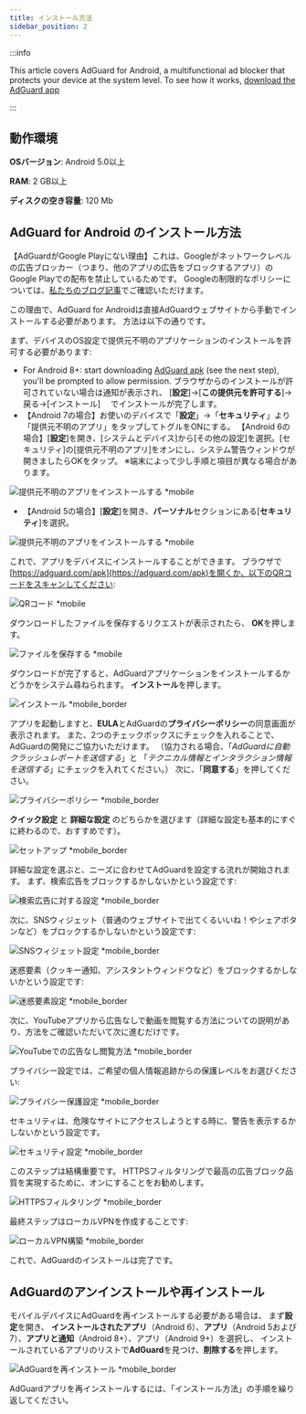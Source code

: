```yaml
---
title: インストール方法
sidebar_position: 2
---
```


:::info

This article covers AdGuard for Android, a multifunctional ad blocker that protects your device at the system level. To see how it works, [download the AdGuard app](https://adguard.com/download.html?auto=true)

:::

## 動作環境

**OSバージョン**: Android 5.0以上

**RAM**: 2 GB以上

**ディスクの空き容量**: 120 Mb

## AdGuard for Android のインストール方法

【AdGuardがGoogle Playにない理由】これは、Googleがネットワークレベルの広告ブロッカー（つまり、他のアプリの広告をブロックするアプリ）のGoogle Playでの配布を禁止しているためです。 Googleの制限的なポリシーについては、[私たちのブログ記事](https://blog.adguard.com/en/google-removes-adguard-android-app-google-play/)でご確認いただけます。

この理由で、AdGuard for Androidは直接AdGuardウェブサイトから手動でインストールする必要があります。 方法は以下の通りです。

まず、デバイスのOS設定で提供元不明のアプリケーションのインストールを許可する必要があります:

* For Android 8+: start downloading [AdGuard apk](https://adguard.com/download.html?auto=1) (see the next step), you'll be prompted to allow permission. ブラウザからのインストールが許可されていない場合は通知が表示され、 [**設定**]→[**この提供元を許可する**]→戻る→[インストール]　 でインストールが完了します。
* 【Android 7の場合】お使いのデバイスで「**設定**」→「**セキュリティ**」より「提供元不明のアプリ」をタップしてトグルをONにする。 【Android 6の場合】[**設定**]を開き、[システムとデバイス]から[その他の設定]を選択。[セキュリティ]の[提供元不明のアプリ]をオンにし、システム警告ウィンドウが開きましたらOKをタップ。 ※端末によって少し手順と項目が異なる場合があります。

![提供元不明のアプリをインストールする *mobile](https://cdn.adguard.com/public/Adguard/kb/installation/Android/ja/d1.jpg)

* 【Android 5の場合】[**設定**]を開き、**パーソナル**セクションにある[**セキュリティ**]を選択。

![提供元不明のアプリをインストールする *mobile](https://cdn.adguard.com/public/Adguard/kb/installation/Android/ja/d1.jpg)

これで、アプリをデバイスにインストールすることができます。 ブラウザで[https://adguard.com/apk](https://adguard.com/apk)を開くか、以下のQRコードをスキャンしてください:

![QRコード *mobile](https://cdn.adguard.com/content/kb/ad_blocker/android/installation/qr.png)

ダウンロードしたファイルを保存するリクエストが表示されたら、 **OK**を押します。

![ファイルを保存する *mobile](https://cdn.adtidy.org/content/kb/ad_blocker/android/installation/save_the_file.png)

ダウンロードが完了すると、AdGuardアプリケーションをインストールするかどうかをシステム尋ねられます。 **インストール**を押します。

![インストール *mobile_border](https://cdn.adguard.com/public/Adguard/kb/installation/Android/ja/d4.jpg)

アプリを起動しますと、**EULA**とAdGuardの**プライバシーポリシー**の同意画面が表示されます。 また、2つのチェックボックスにチェックを入れることで、AdGuardの開発にご協力いただけます。 （協力される場合、「*AdGuardに自動クラッシュレポートを送信する*」と 「*テクニカル情報とインタラクション情報を送信する*」にチェックを入れてください。） 次に、「**同意する**」を押してください。

![プライバシーポリシー *mobile_border](https://cdn.adguard.com/public/Adguard/kb/installation/Android/ja/2.jpg)

**クイック設定** と **詳細な設定** のどちらかを選びます（詳細な設定も基本的にすぐに終わるので、おすすめです）。

![セットアップ *mobile_border](https://cdn.adguard.com/public/Adguard/kb/installation/Android/ja/3.jpg)

詳細な設定を選ぶと、ニーズに合わせてAdGuardを設定する流れが開始されます。 まず、検索広告をブロックするかしないかという設定です:

![検索広告に対する設定 *mobile_border](https://cdn.adguard.com/public/Adguard/kb/installation/Android/ja/5.jpg)

次に、SNSウィジェット（普通のウェブサイトで出てくるいいね！やシェアボタンなど）をブロックするかしないかという設定です:

![SNSウィジェット設定 *mobile_border](https://cdn.adguard.com/public/Adguard/kb/installation/Android/ja/6.jpg)

迷惑要素（クッキー通知、アシスタントウィンドウなど）をブロックするかしないかという設定です:

![迷惑要素設定 *mobile_border](https://cdn.adguard.com/public/Adguard/kb/installation/Android/ja/7.jpg)

次に、YouTubeアプリから広告なしで動画を閲覧する方法についての説明があり、方法をご確認いただいて次に進むだけです。

![YouTubeでの広告なし閲覧方法 *mobile_border](https://cdn.adguard.com/public/Adguard/kb/installation/Android/ja/youtube.jpg)

プライバシー設定では、ご希望の個人情報追跡からの保護レベルをお選びください:

![プライバシー保護設定 *mobile_border](https://cdn.adguard.com/public/Adguard/kb/installation/Android/ja/8.jpg)

セキュリティは、危険なサイトにアクセスしようとする時に、警告を表示するかしないかという設定です。

![セキュリティ設定 *mobile_border](https://cdn.adguard.com/public/Adguard/kb/installation/Android/ja/9.jpg)

このステップは結構重要です。 HTTPSフィルタリングで最高の広告ブロック品質を実現するために、オンにすることをお勧めします。

![HTTPSフィルタリング *mobile_border](https://cdn.adtidy.org/content/kb/ad_blocker/android/installation/10.png)

最終ステップはローカルVPNを作成することです:

![ローカルVPN構築 *mobile_border](https://cdn.adguard.com/public/Adguard/kb/installation/Android/ja/4.jpg)

これで、AdGuardのインストールは完了です。

## АdGuardのアンインストールや再インストール

モバイルデバイスにAdGuardを再インストールする必要がある場合は、 まず**設定**を開き、 **インストールされたアプリ**（Android 6）、**アプリ**（Android 5および7）、**アプリと通知**（Android 8+）、アプリ（Android 9+）を選択し、 インストールされているアプリのリストで**AdGuard**を見つけ、**削除する**を押します。

![AdGuardを再インストール *mobile_border](https://cdn.adtidy.org/content/kb/ad_blocker/android/installation/12.png)

AdGuardアプリを再インストールするには、「インストール方法」の手順を繰り返してください。
